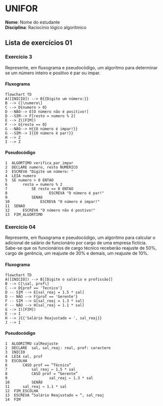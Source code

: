 # UNIFOR
**Nome**: Nome do estudante <br>
**Disciplina**: Raciocínio lógico algorítmico

## Lista de exercícios 01

### Exercício 3
Represente, em fluxograma e pseudocódigo, um algoritmo para determinar se um número inteiro e positivo é par ou impar.

#### Fluxograma

```mermaid
flowchart TD
A([INICIO]) --> B{{Digite um número:}}
B --> C[\numero\]
C --> D{numero > 0}
D --NÂO--> E[O número não é positivo!]
D --SIM--> F[resto = numero % 2]
E --> Z([FIM])
F --> G{resto == 0}
G --NÂO--> H{{O número é impar!}}
G --SIM--> I{{O número é par!}}
H --> Z
I --> Z
```

#### Pseudocódigo
```
1  ALGORTIMO verifica_par_impar
2  DECLARE numero, resto NUMERICO
3  ESCREVA "Digite um número: "
4  LEIA numero
5  SE numero > 0 ENTAO
6  		resto = numero % 2
7			SE resto == 0 ENTAO
8					ESCREVA "O número é par!"
9			SENAO
10				ESCREVA "O número é impar!"
11  SENAO
12 		ESCREVA "O número não é postivo!"
13  FIM_ALGORTIMO
```

### Exercício 04
Represente, em fluxograma e pseudocódigo, um algoritmo para calcular o adicional de salário de funcionário por cargo de uma empresa fictícia. Sabe-se que os funcionários de cargo técnico receberão reajuste de 50%, cargo de gerência, um reajuste de 30% e demais, um reajuste de 10%. 

#### Fluxograma
```mermaid
flowchart TD
A([INICIO]) --> B[[Digite o salário e profissão]]
B --> C[\sal, prof\]
C --> D{prof == 'Tecnico'}
D -- SIM --> E[sal_reaj = 1.5 * sal]
D -- NÃO --> F{prof == 'Gerente'}
F -- SIM --> G[sal_reaj = 1.3 * sal]
F -- NÂO --> H[sal_reaj = 1.1 * sal]
G --> I([FIM])
E --> I
H --> J{{'Salário Reajustado = ', sal_reaj}}
J --> I
```

#### Pseudocódigo
```
1  ALGORITMO calReajuste
2  DECLARE  sal, sal_reaj: real, prof: caractere
3  INICIO
4  LEIA sal, prof
5  ESCOLHA
6      	CASO prof == “Técnico”
7           sal_reaj ← 1.5 * sal
8 			CASO prof = “Gerente”
9  					sal_reaj ← 1.3 * sal
10 			SENÃO
11      sal_reaj ← 1.1 * sal
12  FIM_ESCOLHA
13  ESCREVA “Salário Reajustado = “, sal_reaj
14  FIM
```
